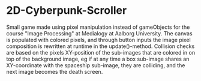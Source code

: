 # 2D-Cyberpunk-Scroller
Small game made using pixel manipulation instead of gameObjects for the course "Image Processing" at Medialogy at Aalborg University.  The canvas is populated with colored pixels, and through button inputs the image pixel composition is rewritten at runtime in the update()-method. Collision checks are based on the pixels XY-position of the sub-images that are colored in on top of the background image, eg if at any time a box sub-image shares an XY-coordinate with the spaceship sub-image, they are colliding, and the next image becomes the death screen.
